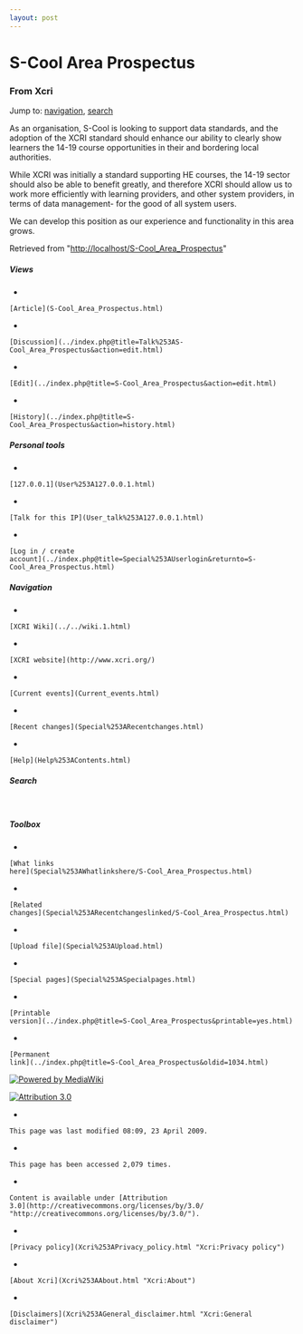 ```yaml
---
layout: post
---
```


<script>
  (function(i,s,o,g,r,a,m){i['GoogleAnalyticsObject']=r;i[r]=i[r]||function(){
  (i[r].q=i[r].q||[]).push(arguments)},i[r].l=1*new Date();a=s.createElement(o),
  m=s.getElementsByTagName(o)[0];a.async=1;a.src=g;m.parentNode.insertBefore(a,m)
  })(window,document,'script','https://www.google-analytics.com/analytics.js','ga');

  ga('create', 'UA-73710929-3', 'auto');
  ga('send', 'pageview');

</script>







S-Cool Area Prospectus 
======================













### From Xcri 







Jump to: [navigation](S-Cool_Area_Prospectus.html#column-one),
[search](S-Cool_Area_Prospectus.html#searchInput)



As an organisation, S-Cool is looking to support data standards, and the
adoption of the XCRI standard should enhance our ability to clearly show
learners the 14-19 course opportunities in their and bordering local
authorities.

While XCRI was initially a standard supporting HE courses, the 14-19
sector should also be able to benefit greatly, and therefore XCRI should
allow us to work more efficiently with learning providers, and other
system providers, in terms of data management- for the good of all
system users.

We can develop this position as our experience and functionality in this
area grows.



Retrieved from
"[http://localhost/S-Cool\_Area\_Prospectus](S-Cool_Area_Prospectus.html)"

















##### Views



-   

    

    [Article](S-Cool_Area_Prospectus.html)
-   

    

    [Discussion](../index.php@title=Talk%253AS-Cool_Area_Prospectus&action=edit.html)
-   

    

    [Edit](../index.php@title=S-Cool_Area_Prospectus&action=edit.html)
-   

    

    [History](../index.php@title=S-Cool_Area_Prospectus&action=history.html)







##### Personal tools



-   

    

    [127.0.0.1](User%253A127.0.0.1.html)
-   

    

    [Talk for this IP](User_talk%253A127.0.0.1.html)
-   

    

    [Log in / create
    account](../index.php@title=Special%253AUserlogin&returnto=S-Cool_Area_Prospectus.html)











[](../../wiki.1.html "XCRI Wiki")





##### Navigation



-   

    

    [XCRI Wiki](../../wiki.1.html)
-   

    

    [XCRI website](http://www.xcri.org/)
-   

    

    [Current events](Current_events.html)
-   

    

    [Recent changes](Special%253ARecentchanges.html)
-   

    

    [Help](Help%253AContents.html)







##### Search





 









##### Toolbox



-   

    

    [What links
    here](Special%253AWhatlinkshere/S-Cool_Area_Prospectus.html)
-   

    

    [Related
    changes](Special%253ARecentchangeslinked/S-Cool_Area_Prospectus.html)
-   

    

    [Upload file](Special%253AUpload.html)
-   

    

    [Special pages](Special%253ASpecialpages.html)
-   

    

    [Printable
    version](../index.php@title=S-Cool_Area_Prospectus&printable=yes.html)
-   

    

    [Permanent
    link](../index.php@title=S-Cool_Area_Prospectus&oldid=1034.html)















[![Powered by
MediaWiki](../skins/common/images/poweredby_mediawiki_88x31.png)](http://www.mediawiki.org/)





[![Attribution 3.0
](http://i.creativecommons.org/l/by/3.0/88x31.png)](http://creativecommons.org/licenses/by/3.0/)



-   

    

    This page was last modified 08:09, 23 April 2009.
-   

    

    This page has been accessed 2,079 times.
-   

    

    Content is available under [Attribution
    3.0](http://creativecommons.org/licenses/by/3.0/ "http://creativecommons.org/licenses/by/3.0/").
-   

    

    [Privacy policy](Xcri%253APrivacy_policy.html "Xcri:Privacy policy")
-   

    

    [About Xcri](Xcri%253AAbout.html "Xcri:About")
-   

    

    [Disclaimers](Xcri%253AGeneral_disclaimer.html "Xcri:General disclaimer")




